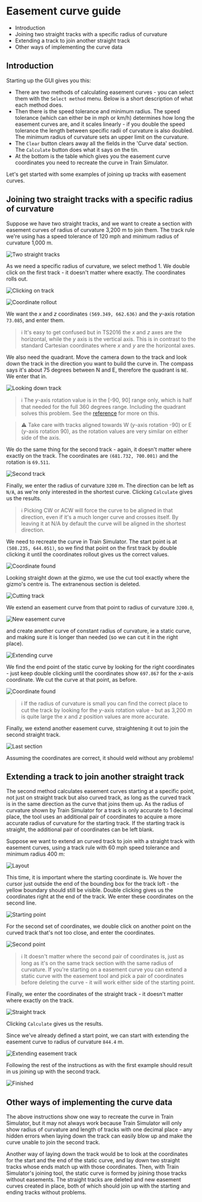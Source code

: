 # Easement curve guide

- Introduction
- Joining two straight tracks with a specific radius of curvature
- Extending a track to join another straight track
- Other ways of implementing the curve data

## Introduction

Starting up the GUI gives you this:

- There are two methods of calculating easement curves - you can select them with the `Select method` menu. Below is a short description of what each method does.
- Then there is the speed tolerance and minimum radius. The speed tolerance (which can either be in mph or km/h) determines how long the easement curves are, and it scales linearly - if you double the speed tolerance the length between specific radii of curvature is also doubled. The minimum radius of curvature sets an upper limit on the curvature.
- The `Clear` button clears away all the fields in the 'Curve data' section. The `Calculate` button does what it says on the tin.
- At the bottom is the table which gives you the easement curve coordinates you need to recreate the curve in Train Simulator.

Let's get started with some examples of joining up tracks with easement curves.

## Joining two straight tracks with a specific radius of curvature

Suppose we have two straight tracks, and we want to create a section with easement curves of radius of curvature 3,200 m to join them. The track rule we're using has a speed tolerance of 120 mph and minimum radius of curvature 1,000 m.

![Two straight tracks](images/ig01.jpg)

As we need a specific radius of curvature, we select method 1. We double click on the first track - it doesn't matter where exactly. The coordinates rolls out.

![Clicking on track](images/ig02_1.jpg)

![Coordinate rollout](images/ig02_2.jpg)

We want the *x* and *z* coordinates `(569.349, 662.636)` and the *y*-axis rotation `73.085`, and enter them.

> :information_source: It's easy to get confused but in TS2016 the *x* and *z* axes are the horizontal, while the *y* axis is the vertical axis. This is in contrast to the standard Cartesian coordinates where *x* and *y* are the horizontal axes.

We also need the quadrant. Move the camera down to the track and look down the track in the direction you want to build the curve in. The compass says it's about 75 degrees between N and E, therefore the quadrant is `NE`. We enter that in.

![Looking down track](images/ig03.jpg)

> :information_source: The *y*-axis rotation value is in the [-90, 90] range only, which is half that needed for the full 360 degrees range. Including the quadrant solves this problem. See the [reference](reference.md) for more on this.

> :warning: Take care with tracks aligned towards W (*y*-axis rotation -90) or E (*y*-axis rotation 90), as the rotation values are very similar on either side of the axis.

We do the same thing for the second track - again, it doesn't matter where exactly on the track. The coordinates are `(681.732, 700.001)` and the rotation is `69.511`.

![Second track](images/ig04.jpg)

Finally, we enter the radius of curvature `3200` m. The direction can be left as `N/A`, as we're only interested in the shortest curve. Clicking `Calculate` gives us the results.

> :information_source: Picking CW or ACW will force the curve to be aligned in that direction, even if it's a much longer curve and crosses itself. By leaving it at N/A by default the curve will be aligned in the shortest direction. 

We need to recreate the curve in Train Simulator. The start point is at `(508.235, 644.051)`, so we find that point on the first track by double clicking it until the coordinates rollout gives us the correct values.

![Coordinate found](images/ig05.jpg)

Looking straight down at the gizmo, we use the cut tool exactly where the gizmo's centre is. The extranenous section is deleted.

![Cutting track](images/ig06.jpg)

We extend an easement curve from that point to radius of curvature `3200.0`,

![New easement curve](images/ig07.jpg)

and create another curve of constant radius of curvature, ie a static curve, and making sure it is longer than needed (so we can cut it in the right place).

![Extending curve](images/ig08.jpg)

We find the end point of the static curve by looking for the right coordinates - just keep double clicking until the coordinates show `697.867` for the *x*-axis coordinate. We cut the curve at that point, as before.

![Coordinate found](images/ig09.jpg)

> :information_source: If the radius of curvature is small you can find the correct place to cut the track by looking for the  *y*-axis rotation value - but as 3,200 m is quite large the *x* and *z* position values are more accurate.

Finally, we extend another easement curve, straightening it out to join the second straight track.

![Last section](images/ig10.jpg)

Assuming the coordinates are correct, it should weld without any problems!

## Extending a track to join another straight track

The second method calculates easement curves starting at a specific point, not just on straight track but also curved track, as long as the curved track is in the same direction as the curve that joins them up. As the radius of curvature shown by Train Simulator for a track is only accurate to 1 decimal place, the tool uses an additional pair of coordinates to acquire a more accurate radius of curvature for the starting track. If the starting track is straight, the additional pair of coordinates can be left blank.

Suppose we want to extend an curved track to join with a straight track with easement curves, using a track rule with 60 mph speed tolerance and minimum radius 400 m:

![Layout](images/ig21.jpg)

This time, it is important where the starting coordinate is. We hover the cursor just outside the end of the bounding box for the track loft - the yellow boundary should still be visible. Double clicking gives us the coordinates right at the end of the track. We enter these coordinates on the second line.

![Starting point](images/ig22.jpg)

For the second set of coordinates, we double click on another point on the curved track that's not too close, and enter the coordinates.

![Second point](images/ig23.jpg)

> :information_source: It doesn't matter where the second pair of coordinates is, just as long as it's on the same track section with the same radius of curvature. If you're starting on a easement curve you can extend a static curve with the easement tool and pick a pair of coordinates before deleting the curve - it will work either side of the starting point.

Finally, we enter the coordinates of the straight track - it doesn't matter where exactly on the track.

![Straight track](images/ig24.jpg)

Clicking `Calculate` gives us the results.

Since we've already defined a start point, we can start with extending the easement curve to radius of curvature `844.4` m.

![Extending easement track](images/ig25.jpg)

Following the rest of the instructions as with the first example should result in us joining up with the second track.

![Finished](images/ig26.jpg)

## Other ways of implementing the curve data

The above instructions show one way to recreate the curve in Train Simulator, but it may not always work because Train Simulator will only show radius of curvature and length of tracks with one decimal place - any hidden errors when laying down the track can easily blow up and make the curve unable to join the second track.

Another way of laying down the track would be to look at the coordinates for the start and the end of the static curve, and lay down two straight tracks whose ends match up with those coordinates. Then, with Train Simulator's joining tool, the static curve is formed by joining those tracks without easements. The straight tracks are deleted and new easement curves created in place, both of which should join up with the starting and ending tracks without problems.